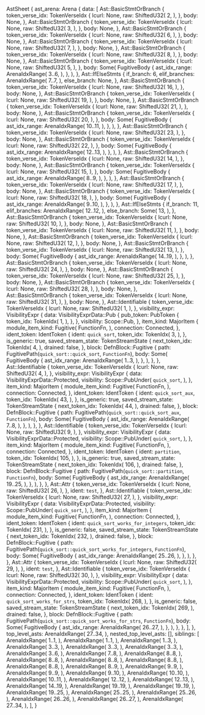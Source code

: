 AstSheet {
    ast_arena: Arena {
        data: [
            Ast::BasicStmtOrBranch {
                token_verse_idx: TokenVerseIdx {
                    lcurl: None,
                    raw: ShiftedU32(
                        2,
                    ),
                },
                body: None,
            },
            Ast::BasicStmtOrBranch {
                token_verse_idx: TokenVerseIdx {
                    lcurl: None,
                    raw: ShiftedU32(
                        3,
                    ),
                },
                body: None,
            },
            Ast::BasicStmtOrBranch {
                token_verse_idx: TokenVerseIdx {
                    lcurl: None,
                    raw: ShiftedU32(
                        6,
                    ),
                },
                body: None,
            },
            Ast::BasicStmtOrBranch {
                token_verse_idx: TokenVerseIdx {
                    lcurl: None,
                    raw: ShiftedU32(
                        7,
                    ),
                },
                body: None,
            },
            Ast::BasicStmtOrBranch {
                token_verse_idx: TokenVerseIdx {
                    lcurl: None,
                    raw: ShiftedU32(
                        8,
                    ),
                },
                body: None,
            },
            Ast::BasicStmtOrBranch {
                token_verse_idx: TokenVerseIdx {
                    lcurl: None,
                    raw: ShiftedU32(
                        5,
                    ),
                },
                body: Some(
                    FugitiveBody {
                        ast_idx_range: ArenaIdxRange(
                            3..6,
                        ),
                    },
                ),
            },
            Ast::IfElseStmts {
                if_branch: 6,
                elif_branches: ArenaIdxRange(
                    7..7,
                ),
                else_branch: None,
            },
            Ast::BasicStmtOrBranch {
                token_verse_idx: TokenVerseIdx {
                    lcurl: None,
                    raw: ShiftedU32(
                        16,
                    ),
                },
                body: None,
            },
            Ast::BasicStmtOrBranch {
                token_verse_idx: TokenVerseIdx {
                    lcurl: None,
                    raw: ShiftedU32(
                        19,
                    ),
                },
                body: None,
            },
            Ast::BasicStmtOrBranch {
                token_verse_idx: TokenVerseIdx {
                    lcurl: None,
                    raw: ShiftedU32(
                        21,
                    ),
                },
                body: None,
            },
            Ast::BasicStmtOrBranch {
                token_verse_idx: TokenVerseIdx {
                    lcurl: None,
                    raw: ShiftedU32(
                        20,
                    ),
                },
                body: Some(
                    FugitiveBody {
                        ast_idx_range: ArenaIdxRange(
                            10..11,
                        ),
                    },
                ),
            },
            Ast::BasicStmtOrBranch {
                token_verse_idx: TokenVerseIdx {
                    lcurl: None,
                    raw: ShiftedU32(
                        23,
                    ),
                },
                body: None,
            },
            Ast::BasicStmtOrBranch {
                token_verse_idx: TokenVerseIdx {
                    lcurl: None,
                    raw: ShiftedU32(
                        22,
                    ),
                },
                body: Some(
                    FugitiveBody {
                        ast_idx_range: ArenaIdxRange(
                            12..13,
                        ),
                    },
                ),
            },
            Ast::BasicStmtOrBranch {
                token_verse_idx: TokenVerseIdx {
                    lcurl: None,
                    raw: ShiftedU32(
                        14,
                    ),
                },
                body: None,
            },
            Ast::BasicStmtOrBranch {
                token_verse_idx: TokenVerseIdx {
                    lcurl: None,
                    raw: ShiftedU32(
                        15,
                    ),
                },
                body: Some(
                    FugitiveBody {
                        ast_idx_range: ArenaIdxRange(
                            8..9,
                        ),
                    },
                ),
            },
            Ast::BasicStmtOrBranch {
                token_verse_idx: TokenVerseIdx {
                    lcurl: None,
                    raw: ShiftedU32(
                        17,
                    ),
                },
                body: None,
            },
            Ast::BasicStmtOrBranch {
                token_verse_idx: TokenVerseIdx {
                    lcurl: None,
                    raw: ShiftedU32(
                        18,
                    ),
                },
                body: Some(
                    FugitiveBody {
                        ast_idx_range: ArenaIdxRange(
                            9..10,
                        ),
                    },
                ),
            },
            Ast::IfElseStmts {
                if_branch: 11,
                elif_branches: ArenaIdxRange(
                    12..12,
                ),
                else_branch: Some(
                    13,
                ),
            },
            Ast::BasicStmtOrBranch {
                token_verse_idx: TokenVerseIdx {
                    lcurl: None,
                    raw: ShiftedU32(
                        10,
                    ),
                },
                body: None,
            },
            Ast::BasicStmtOrBranch {
                token_verse_idx: TokenVerseIdx {
                    lcurl: None,
                    raw: ShiftedU32(
                        11,
                    ),
                },
                body: None,
            },
            Ast::BasicStmtOrBranch {
                token_verse_idx: TokenVerseIdx {
                    lcurl: None,
                    raw: ShiftedU32(
                        12,
                    ),
                },
                body: None,
            },
            Ast::BasicStmtOrBranch {
                token_verse_idx: TokenVerseIdx {
                    lcurl: None,
                    raw: ShiftedU32(
                        13,
                    ),
                },
                body: Some(
                    FugitiveBody {
                        ast_idx_range: ArenaIdxRange(
                            14..19,
                        ),
                    },
                ),
            },
            Ast::BasicStmtOrBranch {
                token_verse_idx: TokenVerseIdx {
                    lcurl: None,
                    raw: ShiftedU32(
                        24,
                    ),
                },
                body: None,
            },
            Ast::BasicStmtOrBranch {
                token_verse_idx: TokenVerseIdx {
                    lcurl: None,
                    raw: ShiftedU32(
                        25,
                    ),
                },
                body: None,
            },
            Ast::BasicStmtOrBranch {
                token_verse_idx: TokenVerseIdx {
                    lcurl: None,
                    raw: ShiftedU32(
                        28,
                    ),
                },
                body: None,
            },
            Ast::BasicStmtOrBranch {
                token_verse_idx: TokenVerseIdx {
                    lcurl: None,
                    raw: ShiftedU32(
                        31,
                    ),
                },
                body: None,
            },
            Ast::Identifiable {
                token_verse_idx: TokenVerseIdx {
                    lcurl: None,
                    raw: ShiftedU32(
                        1,
                    ),
                },
                visibility_expr: VisibilityExpr {
                    data: VisibilityExprData::Pub {
                        pub_token: PubToken {
                            token_idx: TokenIdx(
                                1,
                            ),
                        },
                    },
                    visibility: Scope::Pub,
                },
                item_kind: MajorItem {
                    module_item_kind: Fugitive(
                        FunctionFn,
                    ),
                    connection: Connected,
                },
                ident_token: IdentToken {
                    ident: `quick_sort`,
                    token_idx: TokenIdx(
                        3,
                    ),
                },
                is_generic: true,
                saved_stream_state: TokenStreamState {
                    next_token_idx: TokenIdx(
                        4,
                    ),
                    drained: false,
                },
                block: DefnBlock::Fugitive {
                    path: FugitivePath(`quick_sort::quick_sort`, `FunctionFn`),
                    body: Some(
                        FugitiveBody {
                            ast_idx_range: ArenaIdxRange(
                                1..3,
                            ),
                        },
                    ),
                },
            },
            Ast::Identifiable {
                token_verse_idx: TokenVerseIdx {
                    lcurl: None,
                    raw: ShiftedU32(
                        4,
                    ),
                },
                visibility_expr: VisibilityExpr {
                    data: VisibilityExprData::Protected,
                    visibility: Scope::PubUnder(
                        `quick_sort`,
                    ),
                },
                item_kind: MajorItem {
                    module_item_kind: Fugitive(
                        FunctionFn,
                    ),
                    connection: Connected,
                },
                ident_token: IdentToken {
                    ident: `quick_sort_aux`,
                    token_idx: TokenIdx(
                        43,
                    ),
                },
                is_generic: true,
                saved_stream_state: TokenStreamState {
                    next_token_idx: TokenIdx(
                        44,
                    ),
                    drained: false,
                },
                block: DefnBlock::Fugitive {
                    path: FugitivePath(`quick_sort::quick_sort_aux`, `FunctionFn`),
                    body: Some(
                        FugitiveBody {
                            ast_idx_range: ArenaIdxRange(
                                7..8,
                            ),
                        },
                    ),
                },
            },
            Ast::Identifiable {
                token_verse_idx: TokenVerseIdx {
                    lcurl: None,
                    raw: ShiftedU32(
                        9,
                    ),
                },
                visibility_expr: VisibilityExpr {
                    data: VisibilityExprData::Protected,
                    visibility: Scope::PubUnder(
                        `quick_sort`,
                    ),
                },
                item_kind: MajorItem {
                    module_item_kind: Fugitive(
                        FunctionFn,
                    ),
                    connection: Connected,
                },
                ident_token: IdentToken {
                    ident: `partition`,
                    token_idx: TokenIdx(
                        105,
                    ),
                },
                is_generic: true,
                saved_stream_state: TokenStreamState {
                    next_token_idx: TokenIdx(
                        106,
                    ),
                    drained: false,
                },
                block: DefnBlock::Fugitive {
                    path: FugitivePath(`quick_sort::partition`, `FunctionFn`),
                    body: Some(
                        FugitiveBody {
                            ast_idx_range: ArenaIdxRange(
                                19..25,
                            ),
                        },
                    ),
                },
            },
            Ast::Attr {
                token_verse_idx: TokenVerseIdx {
                    lcurl: None,
                    raw: ShiftedU32(
                        26,
                    ),
                },
                ident: `test`,
            },
            Ast::Identifiable {
                token_verse_idx: TokenVerseIdx {
                    lcurl: None,
                    raw: ShiftedU32(
                        27,
                    ),
                },
                visibility_expr: VisibilityExpr {
                    data: VisibilityExprData::Protected,
                    visibility: Scope::PubUnder(
                        `quick_sort`,
                    ),
                },
                item_kind: MajorItem {
                    module_item_kind: Fugitive(
                        FunctionFn,
                    ),
                    connection: Connected,
                },
                ident_token: IdentToken {
                    ident: `quick_sort_works_for_integers`,
                    token_idx: TokenIdx(
                        231,
                    ),
                },
                is_generic: false,
                saved_stream_state: TokenStreamState {
                    next_token_idx: TokenIdx(
                        232,
                    ),
                    drained: false,
                },
                block: DefnBlock::Fugitive {
                    path: FugitivePath(`quick_sort::quick_sort_works_for_integers`, `FunctionFn`),
                    body: Some(
                        FugitiveBody {
                            ast_idx_range: ArenaIdxRange(
                                25..26,
                            ),
                        },
                    ),
                },
            },
            Ast::Attr {
                token_verse_idx: TokenVerseIdx {
                    lcurl: None,
                    raw: ShiftedU32(
                        29,
                    ),
                },
                ident: `test`,
            },
            Ast::Identifiable {
                token_verse_idx: TokenVerseIdx {
                    lcurl: None,
                    raw: ShiftedU32(
                        30,
                    ),
                },
                visibility_expr: VisibilityExpr {
                    data: VisibilityExprData::Protected,
                    visibility: Scope::PubUnder(
                        `quick_sort`,
                    ),
                },
                item_kind: MajorItem {
                    module_item_kind: Fugitive(
                        FunctionFn,
                    ),
                    connection: Connected,
                },
                ident_token: IdentToken {
                    ident: `quick_sort_works_for_strs`,
                    token_idx: TokenIdx(
                        268,
                    ),
                },
                is_generic: false,
                saved_stream_state: TokenStreamState {
                    next_token_idx: TokenIdx(
                        269,
                    ),
                    drained: false,
                },
                block: DefnBlock::Fugitive {
                    path: FugitivePath(`quick_sort::quick_sort_works_for_strs`, `FunctionFn`),
                    body: Some(
                        FugitiveBody {
                            ast_idx_range: ArenaIdxRange(
                                26..27,
                            ),
                        },
                    ),
                },
            },
        ],
    },
    top_level_asts: ArenaIdxRange(
        27..34,
    ),
    nested_top_level_asts: [],
    siblings: [
        ArenaIdxRange(
            1..1,
        ),
        ArenaIdxRange(
            1..1,
        ),
        ArenaIdxRange(
            1..3,
        ),
        ArenaIdxRange(
            3..3,
        ),
        ArenaIdxRange(
            3..3,
        ),
        ArenaIdxRange(
            3..3,
        ),
        ArenaIdxRange(
            3..6,
        ),
        ArenaIdxRange(
            7..8,
        ),
        ArenaIdxRange(
            8..8,
        ),
        ArenaIdxRange(
            8..8,
        ),
        ArenaIdxRange(
            8..8,
        ),
        ArenaIdxRange(
            8..8,
        ),
        ArenaIdxRange(
            8..8,
        ),
        ArenaIdxRange(
            8..9,
        ),
        ArenaIdxRange(
            9..9,
        ),
        ArenaIdxRange(
            9..9,
        ),
        ArenaIdxRange(
            9..10,
        ),
        ArenaIdxRange(
            10..10,
        ),
        ArenaIdxRange(
            10..11,
        ),
        ArenaIdxRange(
            12..12,
        ),
        ArenaIdxRange(
            12..13,
        ),
        ArenaIdxRange(
            14..19,
        ),
        ArenaIdxRange(
            19..19,
        ),
        ArenaIdxRange(
            19..19,
        ),
        ArenaIdxRange(
            19..25,
        ),
        ArenaIdxRange(
            25..25,
        ),
        ArenaIdxRange(
            25..26,
        ),
        ArenaIdxRange(
            26..26,
        ),
        ArenaIdxRange(
            26..27,
        ),
        ArenaIdxRange(
            27..34,
        ),
    ],
}
